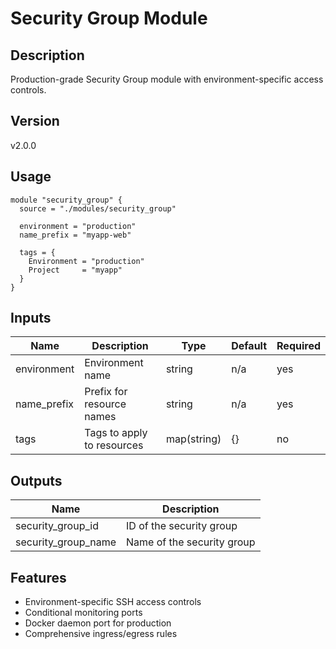# Security Group Module

## Description
Production-grade Security Group module with environment-specific access controls.

## Version
v2.0.0

## Usage
```hcl
module "security_group" {
  source = "./modules/security_group"
  
  environment = "production"
  name_prefix = "myapp-web"
  
  tags = {
    Environment = "production"
    Project     = "myapp"
  }
}
```

## Inputs
| Name | Description | Type | Default | Required |
|------|-------------|------|---------|----------|
| environment | Environment name | string | n/a | yes |
| name_prefix | Prefix for resource names | string | n/a | yes |
| tags | Tags to apply to resources | map(string) | {} | no |

## Outputs
| Name | Description |
|------|-------------|
| security_group_id | ID of the security group |
| security_group_name | Name of the security group |

## Features
- Environment-specific SSH access controls
- Conditional monitoring ports
- Docker daemon port for production
- Comprehensive ingress/egress rules